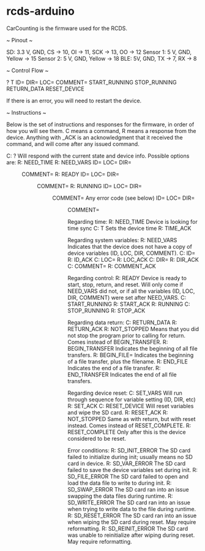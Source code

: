 # rcds-arduino

CarCounting is the firmware used for the RCDS.

~ Pinout ~

SD:
3.3 V, GND, CS -> 10, OI -> 11, SCK -> 13, OO -> 12
Sensor 1: 
5 V, GND, Yellow -> 15
Sensor 2:
5 V, GND, Yellow -> 18
BLE:
5V, GND, TX -> 7, RX -> 8

~ Control Flow ~

?
T<time>
ID=<ID>
DIR=<direction>
LOC=<location>
COMMENT=<comment>
START_RUNNING
STOP_RUNNING
RETURN_DATA
RESET_DEVICE

If there is an error, you will need to restart the device.

~ Instructions ~

Below is the set of instructions and responses for the firmware, in order of how you will see them. C means a command, R means a response from the device. Anything with <command>_ACK is an acknowledgment that it received the command, and will come after any issued command.

C: ?
    Will respond with the current state and device info. Possible options are:
    R: NEED_TIME
    R: NEED_VARS ID=<ID> LOC=<LOC> DIR=<DIR> COMMENT=<COMMENT>
    R: READY ID=<ID> LOC=<LOC> DIR=<DIR> COMMENT=<COMMENT>
    R: RUNNING ID=<ID> LOC=<LOC> DIR=<DIR> COMMENT=<COMMENT>
    Any error code (see below) ID=<ID> LOC=<LOC> DIR=<DIR> COMMENT=<COMMENT>


Regarding time:
R: NEED_TIME
   Device is looking for time sync
C: T<Unix time>
   Sets the device time
R: TIME_ACK

Regarding system variables:
R: NEED_VARS
   Indicates that the device does not have a copy of device variables (ID, LOC, DIR, COMMENT).
C: ID=<device ID>
R: ID_ACK
C: LOC=<location>
R: LOC_ACK
C: DIR=<direction>
R: DIR_ACK
C: COMMENT=<comment>
R: COMMENT_ACK

Regarding control:
R: READY
   Device is ready to start, stop, return, and reset. Will only come if NEED_VARS did not, or if all the variables (ID, LOC, DIR, COMMENT) were set after NEED_VARS.
C: START_RUNNING
R: START_ACK
R: RUNNING
C: STOP_RUNNING
R: STOP_ACK

Regarding data return:
C: RETURN_DATA
R: RETURN_ACK
R: NOT_STOPPED
   Means that you did not stop the program prior to calling for return. Comes instead of BEGIN_TRANSFER.
R: BEGIN_TRANSFER
Indicates the beginning of all file transfers.
R: BEGIN_FILE=<filename>
   Indicates the beginning of a file transfer, plus the filename.
R: END_FILE
   Indicates the end of a file transfer.
R: END_TRANSFER
   Indicates the end of all file transfers.

Regarding device reset:
C: SET_VARS
   Will run through sequence for variable setting (ID, DIR, etc)
R: SET_ACK
C: RESET_DEVICE
   Will reset variables and wipe the SD card.
R: RESET_ACK
R: NOT_STOPPED
Same as with return, but with reset instead. Comes instead of RESET_COMPLETE.
R: RESET_COMPLETE
   Only after this is the device considered to be reset.

Error conditions:
R: SD_INIT_ERROR
The SD card failed to initialize during init; usually means no SD card in device.
R: SD_VAR_ERROR
The SD card failed to save the device variables set during init.
R: SD_FILE_ERROR
The SD card failed to open and load the data file to write to during init.
R: SD_SWAP_ERROR
The SD card ran into an issue swapping the data files during runtime.
R: SD_WRITE_ERROR
The SD card ran into an issue when trying to write data to the file during runtime.
R: SD_RESET_ERROR
The SD card ran into an issue when wiping the SD card during reset. May require reformatting.
R: SD_REINIT_ERROR
The SD card was unable to reinitialize after wiping during reset. May require reformatting.